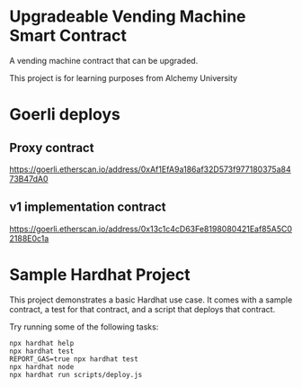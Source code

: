 # Upgradeable Vending Machine Smart Contract

A vending machine contract that can be upgraded.

This project is for learning purposes from Alchemy University

# Goerli deploys

## Proxy contract

https://goerli.etherscan.io/address/0xAf1EfA9a186af32D573f977180375a8473B47dA0

## v1 implementation contract

https://goerli.etherscan.io/address/0x13c1c4cD63Fe8198080421Eaf85A5C02188E0c1a



# Sample Hardhat Project

This project demonstrates a basic Hardhat use case. It comes with a sample contract, a test for that contract, and a script that deploys that contract.

Try running some of the following tasks:

```shell
npx hardhat help
npx hardhat test
REPORT_GAS=true npx hardhat test
npx hardhat node
npx hardhat run scripts/deploy.js
```
